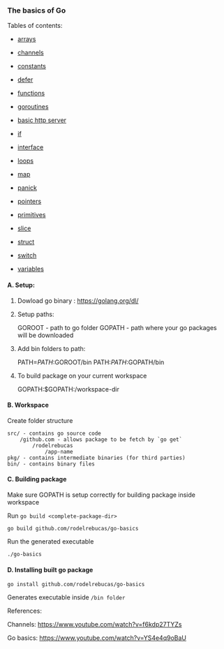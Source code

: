### The basics of Go

Tables of contents:

- [arrays](go-basics/arrays.md)

- [channels](go-basics/channels)

- [constants](go-basics/constants)

- [defer](go-basics/defer)

- [functions](go-basics/functions)

- [goroutines](go-basics/goroutines)

- [basic http server](go-basics/http-server)

- [if](go-basics/if)

- [interface](go-basics/interface)

- [loops](go-basics/loops)

- [map](go-basics/map)

- [panick](go-basics/panick)

- [pointers](go-basics/pointers)

- [primitives](go-basics/primitives)

- [slice](go-basics/slice)

- [struct](go-basics/struct)

- [switch](go-basics/switch)

- [variables](go-basics/variables)

#### A. Setup:

1.  Dowload go binary : https://golang.org/dl/

2.  Setup paths:

    GOROOT - path to go folder
    GOPATH - path where your go packages will be downloaded

3.  Add bin folders to path:

    PATH=$PATH:$GOROOT/bin
    PATH:$PATH:$GOPATH/bin

4.  To build package on your current workspace

    GOPATH:\$GOPATH:/workspace-dir

#### B. Workspace

Create folder structure

    src/ - contains go source code
        /github.com - allows package to be fetch by `go get`
            /rodelrebucas
                /app-name
    pkg/ - contains intermediate binaries (for third parties)
    bin/ - contains binary files

#### C. Building package

Make sure GOPATH is setup correctly for building package inside workspace

Run `go build <complete-package-dir>`

`go build github.com/rodelrebucas/go-basics`

Run the generated executable

`./go-basics`

#### D. Installing built go package

`go install github.com/rodelrebucas/go-basics`

Generates executable inside `/bin folder`

References:

Channels: https://www.youtube.com/watch?v=f6kdp27TYZs

Go basics: https://www.youtube.com/watch?v=YS4e4q9oBaU
